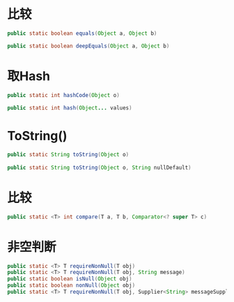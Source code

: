 # 比较

```java
public static boolean equals(Object a, Object b)
```

```java
public static boolean deepEquals(Object a, Object b)
```



# **取Hash**

```java
public static int hashCode(Object o)
    
public static int hash(Object... values)
```



# ToString()

```java
public static String toString(Object o)
    
public static String toString(Object o, String nullDefault)

```



# 比较

```java
public static <T> int compare(T a, T b, Comparator<? super T> c)
```





# 非空判断

```java
public static <T> T requireNonNull(T obj)
public static <T> T requireNonNull(T obj, String message)
public static boolean isNull(Object obj)
public static boolean nonNull(Object obj)
public static <T> T requireNonNull(T obj, Supplier<String> messageSupplier)
```

